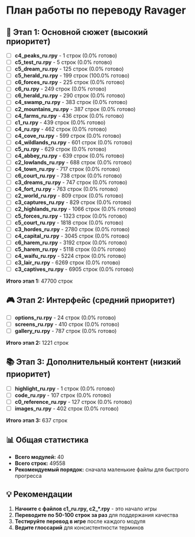 # План работы по переводу Ravager

## 🎯 Этап 1: Основной сюжет (высокий приоритет)

- [ ] **c4_peaks_ru.rpy** - 1 строк (0.0% готово)
- [ ] **c5_test_ru.rpy** - 5 строк (0.0% готово)
- [ ] **c5_dream_ru.rpy** - 125 строк (0.0% готово)
- [ ] **c5_herald_ru.rpy** - 199 строк (100.0% готово)
- [ ] **c6_forces_ru.rpy** - 225 строк (0.0% готово)
- [ ] **c6_ru.rpy** - 249 строк (0.0% готово)
- [ ] **c6_herald_ru.rpy** - 290 строк (0.0% готово)
- [ ] **c4_swamp_ru.rpy** - 383 строк (0.0% готово)
- [ ] **c2_mountains_ru.rpy** - 387 строк (0.0% готово)
- [ ] **c4_farms_ru.rpy** - 436 строк (0.0% готово)
- [ ] **c1_ru.rpy** - 439 строк (0.0% готово)
- [ ] **c4_ru.rpy** - 462 строк (0.0% готово)
- [ ] **c4_cove_ru.rpy** - 599 строк (0.0% готово)
- [ ] **c4_wildlands_ru.rpy** - 601 строк (0.0% готово)
- [ ] **c5_ru.rpy** - 629 строк (0.0% готово)
- [ ] **c4_abbey_ru.rpy** - 639 строк (0.0% готово)
- [ ] **c2_lowlands_ru.rpy** - 688 строк (0.0% готово)
- [ ] **c4_town_ru.rpy** - 717 строк (0.0% готово)
- [ ] **c6_court_ru.rpy** - 738 строк (0.0% готово)
- [ ] **c3_dreams_ru.rpy** - 747 строк (0.0% готово)
- [ ] **c4_fort_ru.rpy** - 763 строк (0.0% готово)
- [ ] **c2_world_ru.rpy** - 809 строк (0.0% готово)
- [ ] **c3_captures_ru.rpy** - 829 строк (0.0% готово)
- [ ] **c2_highlands_ru.rpy** - 1066 строк (0.0% готово)
- [ ] **c5_forces_ru.rpy** - 1323 строк (0.0% готово)
- [ ] **c5_court_ru.rpy** - 1818 строк (0.0% готово)
- [ ] **c3_hordes_ru.rpy** - 2780 строк (0.0% готово)
- [ ] **c4_capital_ru.rpy** - 3045 строк (0.0% готово)
- [ ] **c6_harem_ru.rpy** - 3192 строк (0.0% готово)
- [ ] **c5_harem_ru.rpy** - 5118 строк (0.0% готово)
- [ ] **c4_waifu_ru.rpy** - 5224 строк (0.0% готово)
- [ ] **c3_lair_ru.rpy** - 6269 строк (0.0% готово)
- [ ] **c3_captives_ru.rpy** - 6905 строк (0.0% готово)

**Итого этап 1:** 47700 строк

## 🎮 Этап 2: Интерфейс (средний приоритет)

- [ ] **options_ru.rpy** - 24 строк (0.0% готово)
- [ ] **screens_ru.rpy** - 410 строк (0.0% готово)
- [ ] **gallery_ru.rpy** - 787 строк (0.0% готово)

**Итого этап 2:** 1221 строк

## 📚 Этап 3: Дополнительный контент (низкий приоритет)

- [ ] **highlight_ru.rpy** - 1 строк (0.0% готово)
- [ ] **code_ru.rpy** - 107 строк (0.0% готово)
- [ ] **c0_reference_ru.rpy** - 127 строк (0.0% готово)
- [ ] **images_ru.rpy** - 402 строк (0.0% готово)

**Итого этап 3:** 637 строк

## 📊 Общая статистика

- **Всего модулей:** 40
- **Всего строк:** 49558
- **Рекомендуемый порядок:** сначала маленькие файлы для быстрого прогресса

## 💡 Рекомендации

1. **Начните с файлов c1_ru.rpy, c2_*.rpy** - это начало игры
2. **Переводите по 50-100 строк за раз** для поддержания качества
3. **Тестируйте перевод в игре** после каждого модуля
4. **Ведите глоссарий** для консистентности терминов

